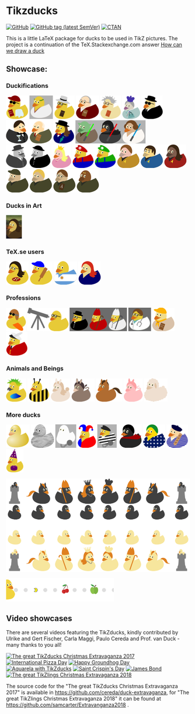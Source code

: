 # Tikzducks

[![GitHub](https://img.shields.io/github/license/samcarter/tikzducks.svg?color=blue)](http://www.latex-project.org/lppl.txt)
[![GitHub tag (latest SemVer)](https://img.shields.io/github/tag/samcarter/tikzducks.svg?label=current%20version)](https://github.com/samcarter/tikzducks/releases/latest)
[![CTAN](https://img.shields.io/ctan/v/tikzducks.svg)](https://ctan.org/pkg/tikzducks)

This is a little LaTeX package for ducks to be used in TikZ pictures. The project is a continuation of the TeX.Stackexchange.com answer [How can we draw a duck](https://tex.stackexchange.com/a/347458/36296)

## Showcase:

<!--
<a href="./duckpond/.tex"><img src="./duckpond/.png" alt=" Duck" height="64"></a>
-->

### Duckifications

<a href="./duckpond/Arthur.tex"><img src="./duckpond/Arthur.png" alt="Arthur Quack" height="64"></a>
<a href="./duckpond/Ceasar.tex"><img src="./duckpond/Ceasar.png" alt="Gajus Quackus Ceasar" height="64"></a>
<a href="./duckpond/Hilbert.tex"><img src="./duckpond/Hilbert.png" alt="Hilbert" height="64"></a>
<a href="./duckpond/Knuth.tex"><img src="./duckpond/Knuth.png" alt="Knuth" height="64"></a>
<a href="./duckpond/PaulinoVanDuck.tex"><img src="./duckpond/PaulinoVanDuck.png" alt="Prof. Paulino van Duck" height="64"></a>
<a href="./duckpond/QueenDuck.tex"><img src="./duckpond/QueenDuck.png" alt="Queen Duck" height="64"></a>
<a href="./duckpond/DuckInBlack.tex"><img src="./duckpond/DuckInBlack.png" alt="Duck in Black" height="64"></a>
<a href="./duckpond/JamesDuck.tex"><img src="./duckpond/JamesDuck.png" alt="JamesDuck Q(ack)" height="64"></a>
<a href="./duckpond/MaryDuckings.tex"><img src="./duckpond/MaryDuckings.png" alt="Mary Duckings" height="64"></a>
<a href="./duckpond/MayTheQuackBeWithYou.tex"><img src="./duckpond/MayTheQuackBeWithYou.png" alt="May the Quack be with you" height="64"></a>
<a href="./duckpond/Peppone.tex"><img src="./duckpond/Peppone.png" alt="Peppone" height="64"></a>
<a href="./duckpond/PrincessDuck.tex"><img src="./duckpond/PrincessDuck.png" alt="Princess Duck" height="64"></a>
<a href="./duckpond/SuperDuckBrothers.tex"><img src="./duckpond/SuperDuckBrothers.png" alt="Super Duck Brothers" height="64"></a>
<a href="./duckpond/QuackLongAndProsper.tex"><img src="./duckpond/QuackLongAndProsper.png" alt="Quack long and prosper" height="64"></a>
<a href="./duckpond/StarDucks.tex"><img src="./duckpond/StarDucks.png" alt="Star Ducks" height="64"></a>

### Ducks in Art

<a href="./duckpond/MonaDuck.svg"><img src="./duckpond/MonaDuck.png" alt="Mona Duck" height="64"></a>

### TeX.se users

<a href="./duckpond/CarLaTeX.tex"><img src="./duckpond/CarLaTeX.png" alt="CarLaTeX" height="64"></a>
<a href="./duckpond/Paulo.tex"><img src="./duckpond/Paulo.png" alt="Paulo" height="64"></a>
<a href="./duckpond/Manooooh.tex"><img src="./duckpond/Manooooh.png" alt="Manooooh" height="64"></a>
<a href="./duckpond/Samcarter.tex"><img src="./duckpond/Samcarter.png" alt="samcarter" height="64"></a>

### Professions

<a href="./duckpond/AirDuck.tex"><img src="./duckpond/AirDuck.png" alt="AirDuck" height="64"></a>
<a href="./duckpond/AstroDuck.tex"><img src="./duckpond/AstroDuck.png" alt="Astro Duck" height="64"></a>
<a href="./duckpond/ClergyDucks.tex"><img src="./duckpond/ClergyDucks.png" alt="Clergy Ducks" height="64"></a>
<a href="./duckpond/DuckMD.tex"><img src="./duckpond/DuckMD.png" alt="Duck, MD" height="64"></a>
<a href="./duckpond/DuckScout.tex"><img src="./duckpond/DuckScout.png" alt="Duck Scout" height="64"></a>
<a href="./duckpond/QueensSwanUpper.tex"><img src="./duckpond/QueensSwanUpper.png" alt="Queens Swan Upper" height="64"></a>

### Animals and Beings

<a href="./duckpond/AraraDuck.tex"><img src="./duckpond/AraraDuck.png" alt="Arara Duck" height="64"></a>
<a href="./duckpond/BeeDuck.tex"><img src="./duckpond/BeeDuck.png" alt="Bee Duck" height="64"></a>
<a href="./duckpond/Bunny.tex"><img src="./duckpond/Bunny.png" alt="Bunny Duck" height="64"></a>
<a href="./duckpond/Donkey.tex"><img src="./duckpond/Donkey.png" alt="Donkey Duck" height="64"></a>
<a href="./duckpond/Horse.tex"><img src="./duckpond/Horse.png" alt="Horse Duck" height="64"></a>
<a href="./duckpond/Pig.tex"><img src="./duckpond/Pig.png" alt="Pig Duck" height="64"></a>
<a href="./duckpond/Sheep.tex"><img src="./duckpond/Sheep.png" alt="Sheep Duck" height="64"></a>

### More ducks

<a href="./duckpond/3Dduck.tex"><img src="./duckpond/3Dduck.png" alt="3D Duck" height="64"></a>
<a href="./duckpond/Churyumov-Gerasimenko.tex"><img src="./duckpond/Churyumov-Gerasimenko.png" alt="67P/Churyumov–Gerasimenko" height="64"></a>
<a href="./duckpond/Ghost.tex"><img src="./duckpond/Ghost.png" alt="Ghost  Duck" height="64"></a>
<a href="./duckpond/Harlequin.tex"><img src="./duckpond/Harlequin.png" alt="Harlequin Duck" height="64"></a>
<a href="./duckpond/Jailbird.tex"><img src="./duckpond/Jailbird.png" alt="Jailbird" height="64"></a>
<a href="./duckpond/Vampire.tex"><img src="./duckpond/Vampire.png" alt="Vampire Duck" height="64"></a>
<a href="./duckpond/Brazil.tex"><img src="./duckpond/Brazil.png" alt="Brazil Duck" height="64"></a>
<a href="./duckpond/FrenchDuck.tex"><img src="./duckpond/FrenchDuck.png" alt="French Duck" height="64"></a>
<a href="./duckpond/PartyDuck.tex"><img src="./duckpond/PartyDuck.png" alt="Party Duck" height="64"></a>

<a href="./duckpond/Chess.tex"><img src="./duckpond/Chess.png" alt="Chess" height="256"></a>

<a href="./duckpond/Pacduck.tex"><img src="./duckpond/Pacduck.gif" alt="Pacduck" height="64"></a>



## Video showcases

There are several videos featuring the TikZducks, kindly contributed by Ulrike and Gert Fischer, Carla Maggi, Paulo Cereda and Prof. van Duck - many thanks to you all!

[![The great TikZducks Christmas Extravaganza 2017](https://user-images.githubusercontent.com/8226363/43651585-641b074-9743-11e8-97f5-bf70617738a5.png)](https://vimeo.com/246256860)
[![International Pizza Day](https://user-images.githubusercontent.com/8226363/43651587-12c92daa-9743-11e8-83b5-7fd3a3ac19a3.png)](https://vimeo.com/254643482)
[![Happy Groundhog Day](https://user-images.githubusercontent.com/8226363/43651589-12e84334-9743-11e8-9621-d5e6e53a0ca8.png)](https://vimeo.com/252719006)
[![Aquarela with TikZducks](https://user-images.githubusercontent.com/8226363/43651586-12a6c008-9743-11e8-99d2-5a66e7f5f1ee.png)](https://vimeo.com/270727100)
[![Saint Crispin's Day](https://user-images.githubusercontent.com/43832342/47496794-37d18600-d858-11e8-9e6e-777ffee1acdc.png)](https://vimeo.com/295353434)
[![James Bond](https://user-images.githubusercontent.com/43832342/47496795-37d18600-d858-11e8-8c0c-20ea2d0a23cd.png)](https://vimeo.com/284348495)
[![The great TikZlings Christmas Extravaganza 2018](https://user-images.githubusercontent.com/43832342/49704004-3cd27500-fc0d-11e8-9002-319a8e71aca7.png)](https://vimeo.com/305374856)



The source code for the "The great TikZducks Christmas Extravaganza 2017" is available in https://github.com/cereda/duck-extravaganza, for "The great TikZlings Christmas Extravaganza 2018" it can be found at https://github.com/samcarter/Extravanganza2018 .
